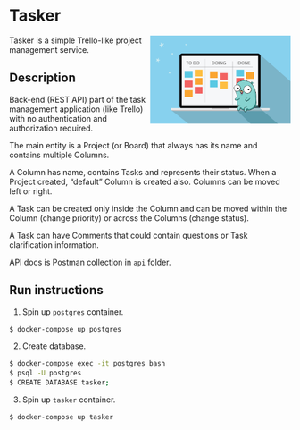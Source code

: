 # Tasker

<img align="right" width="50%" src="./images/gopher.png">

Tasker is a simple Trello-like project management service.

## Description

Back-end (REST API) part of the task management application (like Trello) with no authentication and authorization required.

The main entity is a Project (or Board) that always has its name and contains multiple Columns.

A Column has name, contains Tasks and represents their status.
When a Project created, “default” Column is created also. Columns can be moved left or right.

A Task can be created only inside the Column and can be moved within the Column (change priority) or across the Columns (change status).

A Task can have Comments that could contain questions or Task clarification information.

API docs is Postman collection in `api` folder.

## Run instructions

1) Spin up `postgres` container.
```bash
$ docker-compose up postgres
```

2) Create database.
```bash
$ docker-compose exec -it postgres bash
$ psql -U postgres
$ CREATE DATABASE tasker;
```

3) Spin up `tasker` container.
```bash
$ docker-compose up tasker
```
